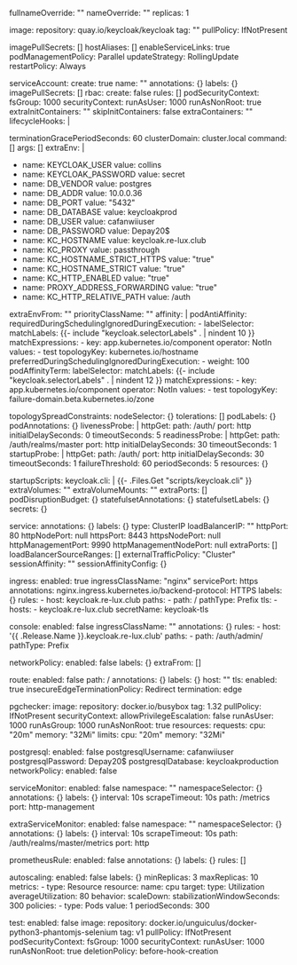 fullnameOverride: ""
nameOverride: ""
replicas: 1

image:
  repository: quay.io/keycloak/keycloak
  tag: ""
  pullPolicy: IfNotPresent

imagePullSecrets: []
hostAliases: []
enableServiceLinks: true
podManagementPolicy: Parallel
updateStrategy: RollingUpdate
restartPolicy: Always

serviceAccount:
  create: true
  name: ""
  annotations: {}
  labels: {}
  imagePullSecrets: []
rbac:
  create: false
  rules: []
podSecurityContext:
  fsGroup: 1000
securityContext:
  runAsUser: 1000
  runAsNonRoot: true
extraInitContainers: ""
skipInitContainers: false
extraContainers: ""
lifecycleHooks: |

terminationGracePeriodSeconds: 60
clusterDomain: cluster.local
command: []
args: []
extraEnv: |
  - name: KEYCLOAK_USER
    value: collins
  - name: KEYCLOAK_PASSWORD
    value: secret
  - name: DB_VENDOR
    value: postgres
  - name: DB_ADDR
    value: 10.0.0.36
  - name: DB_PORT
    value: "5432"
  - name: DB_DATABASE
    value: keycloakprod
  - name: DB_USER
    value: cafanwiiuser
  - name: DB_PASSWORD
    value: Depay20$
  - name: KC_HOSTNAME
    value: keycloak.re-lux.club
  - name: KC_PROXY
    value: passthrough
  - name: KC_HOSTNAME_STRICT_HTTPS
    value: "true"
  - name: KC_HOSTNAME_STRICT
    value: "true"
  - name: KC_HTTP_ENABLED
    value: "true"   
  - name: PROXY_ADDRESS_FORWARDING
    value: "true"
  - name: KC_HTTP_RELATIVE_PATH
    value: /auth

extraEnvFrom: ""
priorityClassName: ""
affinity: |
  podAntiAffinity:
    requiredDuringSchedulingIgnoredDuringExecution:
      - labelSelector:
          matchLabels:
            {{- include "keycloak.selectorLabels" . | nindent 10 }}
          matchExpressions:
            - key: app.kubernetes.io/component
              operator: NotIn
              values:
                - test
        topologyKey: kubernetes.io/hostname
    preferredDuringSchedulingIgnoredDuringExecution:
      - weight: 100
        podAffinityTerm:
          labelSelector:
            matchLabels:
              {{- include "keycloak.selectorLabels" . | nindent 12 }}
            matchExpressions:
              - key: app.kubernetes.io/component
                operator: NotIn
                values:
                  - test
          topologyKey: failure-domain.beta.kubernetes.io/zone

topologySpreadConstraints:
nodeSelector: {}
tolerations: []
podLabels: {}
podAnnotations: {}
livenessProbe: |
  httpGet:
    path: /auth/
    port: http
  initialDelaySeconds: 0
  timeoutSeconds: 5
readinessProbe: |
  httpGet:
    path: /auth/realms/master
    port: http
  initialDelaySeconds: 30
  timeoutSeconds: 1
startupProbe: |
  httpGet:
    path: /auth/
    port: http
  initialDelaySeconds: 30
  timeoutSeconds: 1
  failureThreshold: 60
  periodSeconds: 5
resources: {}

startupScripts:
  keycloak.cli: |
    {{- .Files.Get "scripts/keycloak.cli" }}
extraVolumes: ""
extraVolumeMounts: ""
extraPorts: []
podDisruptionBudget: {}
statefulsetAnnotations: {}
statefulsetLabels: {}
secrets: {}

service:
  annotations: {}
  labels: {}
  type: ClusterIP
  loadBalancerIP: ""
  httpPort: 80
  httpNodePort: null
  httpsPort: 8443
  httpsNodePort: null
  httpManagementPort: 9990
  httpManagementNodePort: null
  extraPorts: []
  loadBalancerSourceRanges: []
  externalTrafficPolicy: "Cluster"
  sessionAffinity: ""
  sessionAffinityConfig: {}


ingress:
  enabled: true
  ingressClassName: "nginx" 
  servicePort: https
  annotations:
    nginx.ingress.kubernetes.io/backend-protocol: HTTPS
  labels: {}
  rules:
    -
      host: keycloak.re-lux.club
      paths:
        - path: /
          pathType: Prefix
  tls:
    - hosts:
        - keycloak.re-lux.club
      secretName: keycloak-tls

  console:
    enabled: false
    ingressClassName: ""
    annotations: {}
    rules:
      -
        host: '{{ .Release.Name }}.keycloak.re-lux.club'
        paths:
          - path: /auth/admin/
            pathType: Prefix

networkPolicy:
  enabled: false
  labels: {}
  extraFrom: []

route:
  enabled: false
  path: /
  annotations: {}
  labels: {}
  host: ""
  tls:
    enabled: true
    insecureEdgeTerminationPolicy: Redirect
    termination: edge

pgchecker:
  image:
    repository: docker.io/busybox
    tag: 1.32
    pullPolicy: IfNotPresent
  securityContext:
    allowPrivilegeEscalation: false
    runAsUser: 1000
    runAsGroup: 1000
    runAsNonRoot: true
  resources:
    requests:
      cpu: "20m"
      memory: "32Mi"
    limits:
      cpu: "20m"
      memory: "32Mi"

postgresql:
  enabled: false
  postgresqlUsername: cafanwiiuser
  postgresqlPassword: Depay20$
  postgresqlDatabase: keycloakproduction
  networkPolicy:
    enabled: false

serviceMonitor:
  enabled: false
  namespace: ""
  namespaceSelector: {}
  annotations: {}
  labels: {}
  interval: 10s
  scrapeTimeout: 10s
  path: /metrics
  port: http-management

extraServiceMonitor:
  enabled: false
  namespace: ""
  namespaceSelector: {}
  annotations: {}
  labels: {}
  interval: 10s
  scrapeTimeout: 10s
  path: /auth/realms/master/metrics
  port: http

prometheusRule:
  enabled: false
  annotations: {}
  labels: {}
  rules: []

autoscaling:
  enabled: false
  labels: {}
  minReplicas: 3
  maxReplicas: 10
  metrics:
    - type: Resource
      resource:
        name: cpu
        target:
          type: Utilization
          averageUtilization: 80
  behavior:
    scaleDown:
      stabilizationWindowSeconds: 300
      policies:
        - type: Pods
          value: 1
          periodSeconds: 300

test:
  enabled: false
  image:
    repository: docker.io/unguiculus/docker-python3-phantomjs-selenium
    tag: v1
    pullPolicy: IfNotPresent
  podSecurityContext:
    fsGroup: 1000
  securityContext:
    runAsUser: 1000
    runAsNonRoot: true
  deletionPolicy: before-hook-creation
